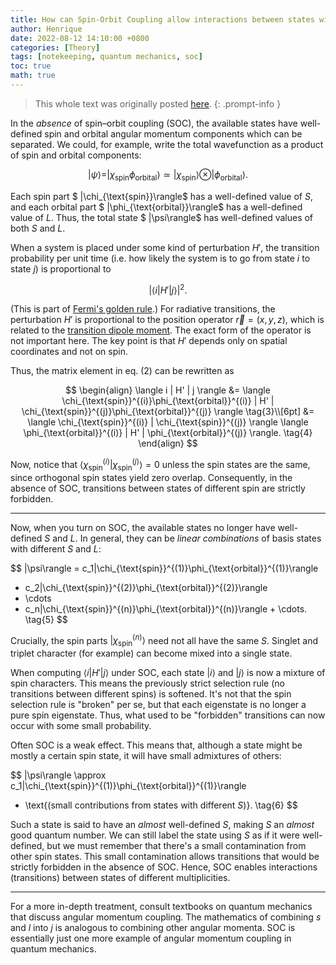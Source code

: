 ```yaml
---
title: How can Spin-Orbit Coupling allow interactions between states with different multiplicities?
author: Henrique
date: 2022-08-12 14:10:00 +0800
categories: [Theory]
tags: [notekeeping, quantum mechanics, soc]
toc: true
math: true
---
```


> This whole text was originally posted [here](https://chemistry.stackexchange.com/questions/159555/how-can-spin-orbit-coupling-allow-interactions-between-states-with-different-mul).
{: .prompt-info }

In the *absence* of spin–orbit coupling (SOC), the available states have well-defined spin and orbital angular momentum components which can be separated. We could, for example, write the total wavefunction as a product of spin and orbital components:

$$
|\psi\rangle = |\chi_{\text{spin}}\phi_{\text{orbital}}\rangle \simeq |\chi_{\text{spin}}\rangle \otimes |\phi_{\text{orbital}}\rangle.
\tag{1}
$$

Each spin part $ |\chi_{\text{spin}}\rangle$ has a well-defined value of $S$, and each orbital part $ |\phi_{\text{orbital}}\rangle$ has a well-defined value of $L$. Thus, the total state $ |\psi\rangle$ has well-defined values of both $S$ and $L$.

When a system is placed under some kind of perturbation $H'$, the transition probability per unit time (i.e. how likely the system is to go from state $i$ to state $j$) is proportional to

$$
|\langle i | H' | j \rangle|^2.
\tag{2}
$$

(This is part of [Fermi's golden rule](https://en.wikipedia.org/wiki/Fermi%27s_golden_rule).) For radiative transitions, the perturbation $H'$ is proportional to the position operator $\vec{r} = (x,y,z)$, which is related to the [transition dipole moment](https://en.wikipedia.org/wiki/Transition_dipole_moment). The exact form of the operator is not important here. The key point is that $H'$ depends only on spatial coordinates and not on spin.

Thus, the matrix element in eq. (2) can be rewritten as

$$
\begin{align}
\langle i | H' | j \rangle 
&= \langle \chi_{\text{spin}}^{(i)}\phi_{\text{orbital}}^{(i)} | H' | \chi_{\text{spin}}^{(j)}\phi_{\text{orbital}}^{(j)} \rangle 
\tag{3}\\[6pt]
&= \langle \chi_{\text{spin}}^{(i)} | \chi_{\text{spin}}^{(j)} \rangle 
\langle \phi_{\text{orbital}}^{(i)} | H' | \phi_{\text{orbital}}^{(j)} \rangle.
\tag{4}
\end{align}
$$

Now, notice that $\langle \chi_{\text{spin}}^{(i)} | \chi_{\text{spin}}^{(j)} \rangle = 0$ unless the spin states are the same, since orthogonal spin states yield zero overlap. Consequently, in the absence of SOC, transitions between states of different spin are strictly forbidden.

-----

Now, when you turn on SOC, the available states no longer have well-defined $S$ and $L$. In general, they can be *linear combinations* of basis states with different $S$ and $L$:

$$
|\psi\rangle = c_1|\chi_{\text{spin}}^{(1)}\phi_{\text{orbital}}^{(1)}\rangle 
+ c_2|\chi_{\text{spin}}^{(2)}\phi_{\text{orbital}}^{(2)}\rangle 
+ \cdots 
+ c_n|\chi_{\text{spin}}^{(n)}\phi_{\text{orbital}}^{(n)}\rangle + \cdots.
\tag{5}
$$

Crucially, the spin parts $|\chi_{\text{spin}}^{(n)}\rangle$ need not all have the same $S$. Singlet and triplet character (for example) can become mixed into a single state.

When computing $\langle i | H' | j \rangle$ under SOC, each state $|i\rangle$ and $|j\rangle$ is now a mixture of spin characters. This means the previously strict selection rule (no transitions between different spins) is softened. It's not that the spin selection rule is "broken" per se, but that each eigenstate is no longer a pure spin eigenstate. Thus, what used to be "forbidden" transitions can now occur with some small probability.

Often SOC is a weak effect. This means that, although a state might be mostly a certain spin state, it will have small admixtures of others:

$$
|\psi\rangle \approx c_1|\chi_{\text{spin}}^{(1)}\phi_{\text{orbital}}^{(1)}\rangle 
+ \text{(small contributions from states with different $S$)}.
\tag{6}
$$

Such a state is said to have an *almost* well-defined $S$, making $S$ an *almost* good quantum number. We can still label the state using $S$ as if it were well-defined, but we must remember that there's a small contamination from other spin states. This small contamination allows transitions that would be strictly forbidden in the absence of SOC. Hence, SOC enables interactions (transitions) between states of different multiplicities.

-----

For a more in-depth treatment, consult textbooks on quantum mechanics that discuss angular momentum coupling. The mathematics of combining $s$ and $l$ into $j$ is analogous to combining other angular momenta. SOC is essentially just one more example of angular momentum coupling in quantum mechanics.
